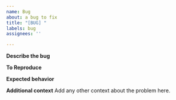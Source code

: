 ```yaml
---
name: Bug
about: a bug to fix
title: "[BUG] "
labels: bug
assignees: ''

---
```


**Describe the bug**

**To Reproduce**

**Expected behavior**

**Additional context**
Add any other context about the problem here.

